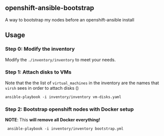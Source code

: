 ## openshift-ansible-bootstrap

A way to bootstrap my nodes before an openshift-ansible install

## Usage

### Step 0: Modify the inventory 

Modify the `./inventory/inventory` to meet your needs.


### Step 1: Attach disks to VMs

Note that the the list of `virtual_machines` in the inventory are the names that `virsh` sees in order to attach disks ()

    ansible-playbook -i inventory/inventory vm-disks.yaml

### Step 2: Bootstrap openshift nodes with Docker setup

**NOTE**: This **will remove all Docker everything!**

     ansible-playbook -i inventory/inventory bootstrap.yml



